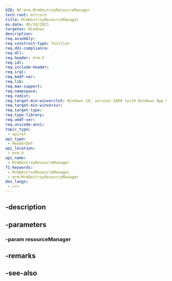 ```yaml
---
UID: NF:mrm.MrmDestroyResourceManager
tech.root: mrtcore 
title: MrmDestroyResourceManager
ms.date: 05/18/2021 
targetos: Windows
description: 
req.assembly: 
req.construct-type: function
req.ddi-compliance: 
req.dll: 
req.header: mrm.h
req.idl: 
req.include-header: 
req.irql: 
req.kmdf-ver: 
req.lib: 
req.max-support: 
req.namespace: 
req.redist: 
req.target-min-winverclnt: Windows 10, version 1809 (with Windows App SDK 0.5 or later) 
req.target-min-winversvr: 
req.target-type: 
req.type-library: 
req.umdf-ver: 
req.unicode-ansi: 
topic_type:
 - apiref
api_type:
 - HeaderDef
api_location:
 - mrm.h
api_name:
 - MrmDestroyResourceManager
f1_keywords:
 - MrmDestroyResourceManager
 - mrm/MrmDestroyResourceManager
dev_langs:
 - c++
---
```


## -description

## -parameters

### -param resourceManager

## -remarks

## -see-also

